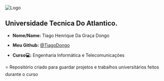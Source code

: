![Logo](https://github.com/TiagoDongo/UTA/assets/167580464/b300cf9c-d8d0-4a9d-a55e-8f7b969d994c)

## Universidade Tecnica Do Atlantico.

* **Nome/Name:** Tiago Henrique Da Graça Dongo 

* **Meu Github:** [@TiagoDongo](https://github.com/TiagoDongo) 

* **Curso💻:** Engenharia Informática e Telecomunicações 

⭐ Repositório criado para guardar projetos e trabalhos universitários feitos durante o curso 
